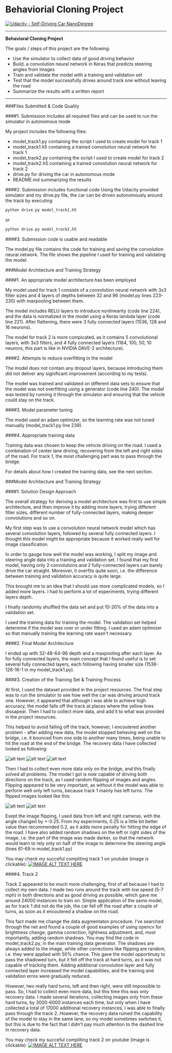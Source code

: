# Behaviorial Cloning Project

[![Udacity - Self-Driving Car NanoDegree](https://s3.amazonaws.com/udacity-sdc/github/shield-carnd.svg)](http://www.udacity.com/drive)

---

**Behavioral Cloning Project**

The goals / steps of this project are the following:
* Use the simulator to collect data of good driving behavior
* Build, a convolution neural network in Keras that predicts steering angles from images
* Train and validate the model with a training and validation set
* Test that the model successfully drives around track one without leaving the road
* Summarize the results with a written report


[//]: # (Image References)

[image3]: ./examples/center_2016_12_01_13_35_06_915.jpg "Normal Image"
[image4]: ./examples/center_2016_12_01_13_35_06_915_flipped.jpg "Flipped Image"
[image5]: ./examples/center_2017_04_03_23_01_23_592.jpg "Recovery Image"
[image6]: ./examples/center_2017_04_03_23_01_23_828.jpg "Recovery Image"
[image7]: ./examples/center_2017_04_03_23_01_24_052.jpg "Recovery Image"

---
###Files Submitted & Code Quality

####1. Submission includes all required files and can be used to run the simulator in autonomous mode

My project includes the following files:
* model_track1.py containing the script I used to create model for track 1
* model_track1.h5 containing a trained convolution neural network for track 1
* model_track2.py containing the script I used to create model for track 2
* model_track2.h5 containing a trained convolution neural network for track 2
* drive.py for driving the car in autonomous mode
* README.md summarizing the results

####2. Submission includes functional code
Using the Udacity provided simulator and my drive.py file, the car can be driven autonomously around the track by executing 
```sh
python drive.py model_track1.h5
```
 or
 ```sh
python drive.py model_track2.h5
```

####3. Submission code is usable and readable

The model.py file contains the code for training and saving the convolution neural network. The file shows the pipeline I used for training and validating the model.

###Model Architecture and Training Strategy

####1. An appropriate model architecture has been employed

My model used for track 1 consists of a convolution neural network with 3x3 filter sizes and 4 layers of depths between 32 and 96 (model.py lines 223-230) with maxpooling between them.

The model includes RELU layers to introduce nonlinearity (code line 224), and the data is normalized in the model using a Keras lambda layer (code line 221). After flattening, there were 3 fully connected layers (1536, 128 and 16 neurons).

The model for track 2 is more compicated, as it contains 5 convolutional layers, with 3x3 filters, and 4 fully connected layers (1164, 100, 50, 10 neurons, this part is like in NVIDIA DAVE-2 architecture).

####2. Attempts to reduce overfitting in the model

The model does not contain any dropout layers, because introducing them did not deliver any significant improvement (according to my tests). 

The model was trained and validated on different data sets to ensure that the model was not overfitting using a generator (code line 240). The model was tested by running it through the simulator and ensuring that the vehicle could stay on the track.

####3. Model parameter tuning

The model used an adam optimizer, so the learning rate was not tuned manually (model_track1.py line 239).

####4. Appropriate training data

Training data was chosen to keep the vehicle driving on the road. I used a combination of center lane driving, recovering from the left and right sides of the road. For track 1, the most challenging part was to pass through the bridge.

For details about how I created the training data, see the next section. 

###Model Architecture and Training Strategy

####1. Solution Design Approach

The overall strategy for deriving a model architecture was first to use simple architecture, and then improve it by adding more layers, trying different filter sizes, different number of fully-connected layers, making deeper convolutions and so on.

My first step was to use a convolution neural network model which has several convolution layers, followed by several fully connected layers. I thought this model might be appropriate because it worked really well for image classification.

In order to gauge how well the model was working, I split my image and steering angle data into a training and validation set. I found that my first model, having only 2 convolutions and 2 fully-connected layers can barely drive the car straight. Moreover, it overfits quite soon, i.e. the difference between training and validation accuracy is quite large.

This brought me to an idea that I should use more complicated models, so I added more layers. I had to perform a lot of experiments, trying different layers depth.

I finally randomly shuffled the data set and put 10-20% of the data into a validation set. 

I used the training data for training the model. The validation set helped determine if the model was over or under fitting.  I used an adam optimizer so that manually training the learning rate wasn't necessary.

####2. Final Model Architecture

I ended up with 32-48-64-96 depth and a maxpooling after each layer. As for fully connected layers, the main concept that I found useful is to set several fully connected layers, each following having smaller size (1536-128-16-1 in my model_track1.py).

####3. Creation of the Training Set & Training Process

At first, I used the dataset provided in the project resources. The final step was to run the simulator to see how well the car was driving around track one. However, it appeared that although I was able to achieve high accuracy, the model falls off the track at places where the yellow lines dissapear. Then I had to collect more data, and add it to what was provided in the project resources.

This helped to avoid falling off the track, however, I encoutered another problem - after adding new data, the model stopped behaving well on the bridge, i.e. it bounced from one side to another many times, being unable to hit the road at the end of the bridge. The recovery data I have collected looked as following:

![alt text][image5]
![alt text][image6]
![alt text][image7]

Then I had to collect even more data only on the bridge, and this finally solved all problems. The model I got is now capable of driving both directions on the track, as I used random flipping of images and angles. Flipping appeared to be very important, as without it the model was able to perform well only left turns, because track 1 mainly has left turns. The flipped images looked like this:

![alt text][image3]
![alt text][image4]

Exept the image flipping, I used data from left and right cameras, with the angle changed by +-0.25. From my experiments, 0.25 is a little bit better value than recommended 0.2, as it adds more penalty for hitting the edge of the road. I have also added random shadows on the left or right sides of the image, i.e. the part of the image was made darker, so that the network would learn to rely only on half of the image to determine the steering angle (lines 61-69 in model_track1.py)

You may check my succeful compliting track 1 on youtube (image is clickable):
[![IMAGE ALT TEXT HERE](https://img.youtube.com/vi/a8uZswck93k/0.jpg)](https://youtu.be/a8uZswck93k)

####4. Track 2

Track 2 appeared to be much more challenging, first of all because I had to collect my own data. I made two runs around the track with low speed (5-7 mph) in both directions and as good driving as possible, which gave me around 24000 instances to train on. Simple application of the same model, as for track 1 did not do the job, the car fell off the road after a couple of turns, as soon as it encoutered a shadow on the road.

This fact made me change the data augmentaton procedure. I've searched through the net and found a couple of good examples of using opencv for brightness change, gamma correction, lightness adjustment, and, most importantly, adding random shadows. You may find the code in model_track2.py, in the main training data generator. The shadows are always added to the image, while other corrections like flipping are random, i.e. they were applied with 50% chance. This gave the model opportinuty to pass the shadowed turn, but it fell off the track at hard turns, as it was not capable of tracking them. Adding additional convolution layer and fully connected layer increased the model capabilities, and the training and validation erros were gradually reduced. 

However, two really hard turns, left and then right, were still impossible to pass. So, I had to collect even more data, but this time this was only recovery data. I made several iterations, collecting images only from these hard turns, by 3000-6000 instances each time, but only when I have collected a total of 17000 additional recovery instances, I was able to finally pass through the track 2. However, the recovery data ruined the capability of the model to stay in the same lane, so my model sometimes switches it, but this is due to the fact that I didn't pay much attention to the dashed line in recovery data.

You may check my succeful compliting track 2 on youtube (image is clickable):
[![IMAGE ALT TEXT HERE](https://img.youtube.com/vi/nhPaGT6zm9o/0.jpg)](https://youtu.be/nhPaGT6zm9o)


